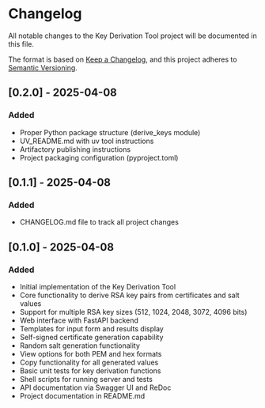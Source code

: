 # Changelog

All notable changes to the Key Derivation Tool project will be documented in this file.

The format is based on [Keep a Changelog](https://keepachangelog.com/en/1.0.0/),
and this project adheres to [Semantic Versioning](https://semver.org/spec/v2.0.0.html).

## [0.2.0] - 2025-04-08

### Added
- Proper Python package structure (derive_keys module)
- UV_README.md with uv tool instructions
- Artifactory publishing instructions
- Project packaging configuration (pyproject.toml)

## [0.1.1] - 2025-04-08

### Added
- CHANGELOG.md file to track all project changes

## [0.1.0] - 2025-04-08

### Added
- Initial implementation of the Key Derivation Tool
- Core functionality to derive RSA key pairs from certificates and salt values
- Support for multiple RSA key sizes (512, 1024, 2048, 3072, 4096 bits)
- Web interface with FastAPI backend
- Templates for input form and results display
- Self-signed certificate generation capability
- Random salt generation functionality
- View options for both PEM and hex formats
- Copy functionality for all generated values
- Basic unit tests for key derivation functions
- Shell scripts for running server and tests
- API documentation via Swagger UI and ReDoc
- Project documentation in README.md